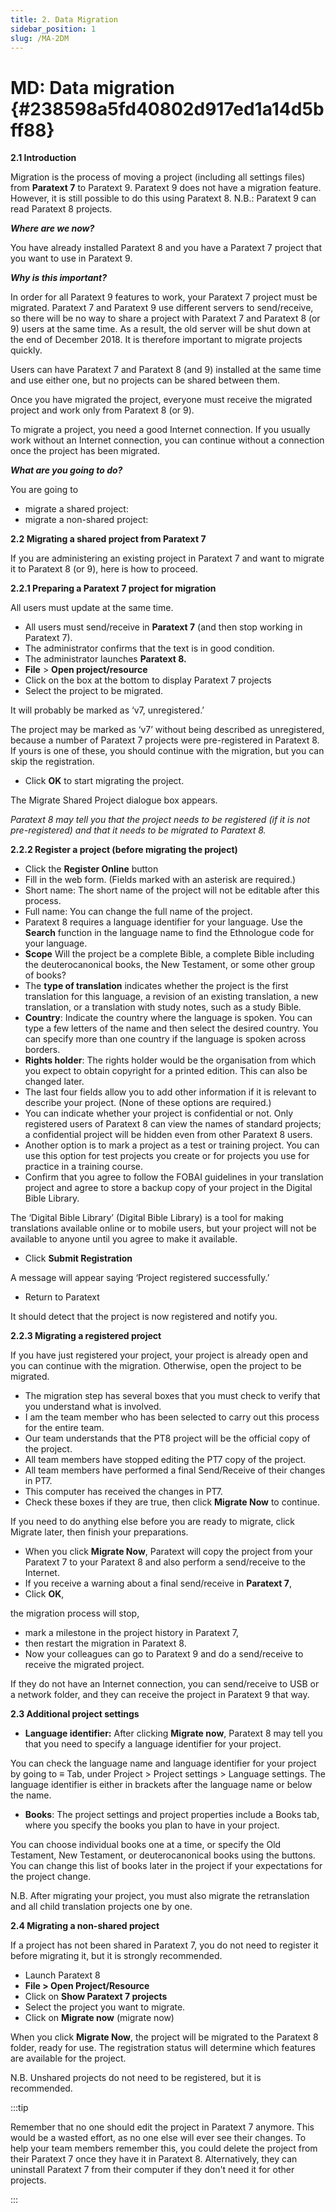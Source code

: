 ```yaml
---
title: 2. Data Migration
sidebar_position: 1
slug: /MA-2DM
---
```




# **MD: Data migration** {#238598a5fd40802d917ed1a14d5bff88}


**2.1 Introduction**


Migration is the process of moving a project (including all settings files) from **Paratext 7** to Paratext 9. Paratext 9 does not have a migration feature. However, it is still possible to do this using Paratext 8. N.B.: Paratext 9 can read Paratext 8 projects.


_**Where are we now?**_


You have already installed Paratext 8 and you have a Paratext 7 project that you want to use in Paratext 9.


_**Why is this important?**_


In order for all Paratext 9 features to work, your Paratext 7 project must be migrated. Paratext 7 and Paratext 9 use different servers to send/receive, so there will be no way to share a project with Paratext 7 and Paratext 8 (or 9) users at the same time. As a result, the old server will be shut down at the end of December 2018. It is therefore important to migrate projects quickly.


Users can have Paratext 7 and Paratext 8 (and 9) installed at the same time and use either one, but no projects can be shared between them.


Once you have migrated the project, everyone must receive the migrated project and work only from Paratext 8 (or 9).


To migrate a project, you need a good Internet connection. If you usually work without an Internet connection, you can continue without a connection once the project has been migrated.


_**What are you going to do?**_


You are going to

- migrate a shared project:
- migrate a non-shared project:

**2.2 Migrating a shared project from Paratext 7**


If you are administering an existing project in Paratext 7 and want to migrate it to Paratext 8 (or 9), here is how to proceed.


**2.2.1 Preparing a Paratext 7 project for migration**


All users must update at the same time.

- All users must send/receive in **Paratext 7** (and then stop working in Paratext 7).
- The administrator confirms that the text is in good condition.
- The administrator launches **Paratext 8.**
- **File** &gt; **Open project/resource**
- Click on the box at the bottom to display Paratext 7 projects
- Select the project to be migrated.

It will probably be marked as ‘v7, unregistered.’


The project may be marked as ‘v7’ without being described as unregistered, because a number of Paratext 7 projects were pre-registered in Paratext 8. If yours is one of these, you should continue with the migration, but you can skip the registration.

- Click **OK** to start migrating the project.

The Migrate Shared Project dialogue box appears.


_Paratext 8 may tell you that the project needs to be registered (if it is not pre-registered) and that it needs to be migrated to Paratext 8._


**2.2.2 Register a project (before migrating the project)**

- Click the **Register Online** button
- Fill in the web form. (Fields marked with an asterisk are required.)
- Short name: The short name of the project will not be editable after this process.
- Full name: You can change the full name of the project.
- Paratext 8 requires a language identifier for your language. Use the **Search** function in the language name to find the Ethnologue code for your language.
- **Scope** Will the project be a complete Bible, a complete Bible including the deuterocanonical books, the New Testament, or some other group of books?
- The **type of translation** indicates whether the project is the first translation for this language, a revision of an existing translation, a new translation, or a translation with study notes, such as a study Bible.
- **Country**: Indicate the country where the language is spoken. You can type a few letters of the name and then select the desired country. You can specify more than one country if the language is spoken across borders.
- **Rights holder**: The rights holder would be the organisation from which you expect to obtain copyright for a printed edition. This can also be changed later.
- The last four fields allow you to add other information if it is relevant to describe your project. (None of these options are required.)
- You can indicate whether your project is confidential or not. Only registered users of Paratext 8 can view the names of standard projects; a confidential project will be hidden even from other Paratext 8 users.
- Another option is to mark a project as a test or training project. You can use this option for test projects you create or for projects you use for practice in a training course.
- Confirm that you agree to follow the FOBAI guidelines in your translation project and agree to store a backup copy of your project in the Digital Bible Library.

The ‘Digital Bible Library’ (Digital Bible Library) is a tool for making translations available online or to mobile users, but your project will not be available to anyone until you agree to make it available.

- Click **Submit Registration**

A message will appear saying ‘Project registered successfully.’

- Return to Paratext

It should detect that the project is now registered and notify you.


**2.2.3 Migrating a registered project**


If you have just registered your project, your project is already open and you can continue with the migration. Otherwise, open the project to be migrated.

- The migration step has several boxes that you must check to verify that you understand what is involved.
- I am the team member who has been selected to carry out this process for the entire team.
- Our team understands that the PT8 project will be the official copy of the project.
- All team members have stopped editing the PT7 copy of the project.
- All team members have performed a final Send/Receive of their changes in PT7.
- This computer has received the changes in PT7.
- Check these boxes if they are true, then click **Migrate Now** to continue.

If you need to do anything else before you are ready to migrate, click Migrate later, then finish your preparations.

- When you click **Migrate Now**, Paratext will copy the project from your Paratext 7 to your Paratext 8 and also perform a send/receive to the Internet.
- If you receive a warning about a final send/receive in **Paratext 7**,
- Click **OK**,

the migration process will stop,

- mark a milestone in the project history in Paratext 7,
- then restart the migration in Paratext 8.
- Now your colleagues can go to Paratext 9 and do a send/receive to receive the migrated project.

If they do not have an Internet connection, you can send/receive to USB or a network folder, and they can receive the project in Paratext 9 that way.


**2.3 Additional project settings**

- **Language identifier:** After clicking **Migrate now**, Paratext 8 may tell you that you need to specify a language identifier for your project.

You can check the language name and language identifier for your project by going to ≡ Tab, under Project &gt; Project settings &gt; Language settings. The language identifier is either in brackets after the language name or below the name.

- **Books**: The project settings and project properties include a Books tab, where you specify the books you plan to have in your project.

You can choose individual books one at a time, or specify the Old Testament, New Testament, or deuterocanonical books using the buttons. You can change this list of books later in the project if your expectations for the project change.


N.B. After migrating your project, you must also migrate the retranslation and all child translation projects one by one.


**2.4 Migrating a non-shared project**


If a project has not been shared in Paratext 7, you do not need to register it before migrating it, but it is strongly recommended.

- Launch Paratext 8
- **File &gt; Open Project/Resource**
- Click on **Show Paratext 7 projects**
- Select the project you want to migrate.
- Click on **Migrate now** (migrate now)

When you click **Migrate Now**, the project will be migrated to the Paratext 8 folder, ready for use. The registration status will determine which features are available for the project.


N.B. Unshared projects do not need to be registered, but it is recommended.


:::tip

Remember that no one should edit the project in Paratext 7 anymore. This would be a wasted effort, as no one else will ever see their changes. To help your team members remember this, you could delete the project from their Paratext 7 once they have it in Paratext 8. Alternatively, they can uninstall Paratext 7 from their computer if they don't need it for other projects.

:::



